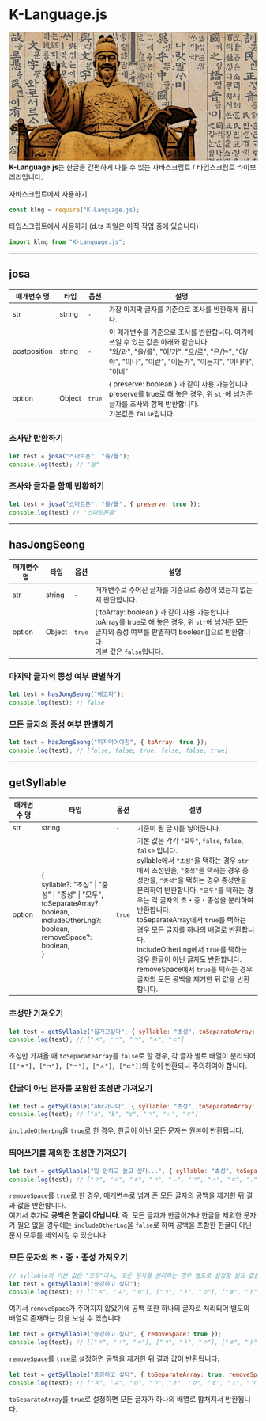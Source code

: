 # K-Language.js
![KING-Sejong](/image/sejong.jpg)  
**K-Language.js**는 한글을 간편하게 다룰 수 있는 자바스크립트 / 타입스크립트 라이브러리입니다.  
  
자바스크립트에서 사용하기
```js
const klng = require("K-Language.js);
```
타입스크립트에서 사용하기 (d.ts 파일은 아직 작업 중에 있습니다)
```ts
import klng from "K-Language.js";
```
---
## josa
| 매개변수 명 	| 타입 	| 옵션 	| 설명 	|
|---	|---	|---	|---	|
| str 	| string 	| `-` 	| 가장 마지막 글자를 기준으로 조사를 반환하게 됩니다. 	|
| postposition 	| string 	| `-` 	| 이 매개변수를 기준으로 조사를 반환합니다. 여기에 쓰일 수 있는 값은 아래와 같습니다.<br>"와/과", "을/를", "이/가", "으/로", "은/는", "아/야", "이나", "이란", "이든가", "이든지", "이나마", "이네" 	|
| option 	| Object 	| `true` 	| { preserve: boolean } 과 같이 사용 가능합니다.<br>preserve를 true로 해 놓은 경우, 위 `str`에 넘겨준 글자를 조사와 함께 반환합니다.<br>기본값은 `false`입니다. 	|
### 조사만 반환하기
```js
let test = josa("스마트폰", "을/를");
console.log(test); // "을"
```
### 조사와 글자를 함께 반환하기
```js
let test = josa("스마트폰", "을/를", { preserve: true });
console.log(test) // "스마트폰을"
```
---
## hasJongSeong
| 매개변수 명 	| 타입 	| 옵션 	| 설명 	|
|---	|---	|---	|---	|
| str 	| string 	| `-` 	| 매개변수로 주어진 글자를 기준으로 종성이 있는지 없는지 판단합니다. 	|
| option 	| Object 	| `true` 	| { toArray: boolean } 과 같이 사용 가능합니다.<br>toArray를 true로 해 놓은 경우, 위 `str`에 넘겨준 모든 글자의 종성 여부를 판별하여 boolean[]으로 반환합니다.<br>기본 값은 `false`입니다. 	|
### 마지막 글자의 종성 여부 판별하기
```js
let test = hasJongSeong("배고파");
console.log(test); // false
```
### 모든 글자의 종성 여부 판별하기
```js
let test = hasJongSeong("피자먹어야징", { toArray: true });
console.log(test); // [false, false, true, false, false, true]
```
---
## getSyllable
| 매개변수 명 	| 타입 	| 옵션 	| 설명 	|
|---	|---	|---	|---	|
| str 	| string 	| `-` 	| 기준이 될 글자를 넣어줍니다. 	|
| option 	| {<br> syllable?: "초성" \| "중성" \| "종성" \| "모두",<br> toSeparateArray?: boolean,<br> includeOtherLng?: boolean,<br> removeSpace?: boolean,<br>} 	| `true` 	| 기본 값은 각각 `"모두"`, `false`, `false`, `false` 입니다.<br>syllable에서 `"초성"`을 택하는 경우 `str`에서 초성만을, `"중성"`을 택하는 경우 중성만을, `"종성"`을 택하는 경우 종성만을 분리하여 반환합니다. `"모두"`를 택하는 경우는 각 글자의 초・중・종성을 분리하여 반환합니다.<br>toSeparateArray에서 `true`를 택하는 경우 모든 글자를 하나의 배열로 반환합니다.<br>includeOtherLng에서 `true`를 택하는 경우 한글이 아닌 글자도 반환합니다.<br>removeSpace에서 `true`를 택하는 경우 글자의 모든 공백을 제거한 뒤 값을 반환합니다. 	|
### 초성만 가져오기
```js
let test = getSyllable("집가고싶다", { syllable: "초성", toSeparateArray: true });
console.log(test); // ["ㅈ", "ㄱ", "ㄱ", "ㅅ", "ㄷ"]
```
초성만 가져올 때 `toSeparateArray`를 `false`로 할 경우, 각 글자 별로 배열이 분리되어 `[["ㅈ"], ["ㄱ"], ["ㄱ"], ["ㅅ"], ["ㄷ"]]`와 같이 반환되니 주의하여야 합니다.
### 한글이 아닌 문자를 포함한 초성만 가져오기
```js
let test = getSyllable("abc가나다", { syllable: "초성", toSeparateArray: true, includeOtherLng: true });
console.log(test); // ["a", "b", "c", "ㄱ", "ㄴ", "ㄷ"]
```
`includeOtherLng`을 `true`로 한 경우, 한글이 아닌 모든 문자는 원본이 반환됩니다.  
### 띄어쓰기를 제외한 초성만 가져오기
```js
let test = getSyllable("일 안하고 놀고 싶다...", { syllable: "초성", toSeparateArray: true, includeOtherLng: true, removeSpace: true });
console.log(test); // ["ㅇ", "ㅇ", "ㅎ", "ㄱ", "ㄴ", "ㄱ", "ㅅ", "ㄷ", ".", ".", "."]
```
`removeSpace`를 `true`로 한 경우, 매개변수로 넘겨 준 모든 글자의 공백을 제거한 뒤 결과 값을 반환합니다.  
여기서 추가로 __공백은 한글이 아닙니다__. 즉, 모든 글자가 한글이거나 한글을 제외한 문자가 필요 없을 경우에는 `includeOtherLng`을 `false`로 하여 공백을 포함한 한글이 아닌 문자 모두를 제외시킬 수 있습니다.
### 모든 문자의 초・중・종성 가져오기
```js
// syllable의 기본 값은 "모두"라서, 모든 문자를 분리하는 경우 별도로 설정할 필요 없음
let test = getSyllable("종강하고 싶다");
console.log(test); // [["ㅈ", "ㅗ", "ㅇ"], ["ㄱ", "ㅏ", "ㅇ"], ["ㅎ", "ㅏ"], ["ㄱ", "ㅗ"], [" "], ["ㅅ", "ㅣ", "ㅍ"], ["ㄷ", "ㅏ"]]
```
여기서 `removeSpace`가 주어지지 않았기에 공백 또한 하나의 글자로 처리되어 별도의 배열로 존재하는 것을 보실 수 있습니다.  
```js
let test = getSyllable("종강하고 싶다", { removeSpace: true });
console.log(test); // [["ㅈ", "ㅗ", "ㅇ"], ["ㄱ", "ㅏ", "ㅇ"], ["ㅎ", "ㅏ"], ["ㄱ", "ㅗ"], ["ㅅ", "ㅣ", "ㅍ"], ["ㄷ", "ㅏ"]]
```
`removeSpace`를 `true`로 설정하면 공백을 제거한 뒤 결과 값이 반환됩니다.
```js
let test = getSyllable("종강하고 싶다", { toSeparateArray: true, removeSpace: true });
console.log(test); // ["ㅈ", "ㅗ", "ㅇ", "ㄱ", "ㅏ", "ㅇ", "ㅎ", "ㅏ", "ㄱ", "ㅗ", "ㅅ", "ㅣ", "ㅍ", "ㄷ", "ㅏ"]
```
`toSeparateArray`를 `true`로 설정하면 모든 글자가 하나의 배열로 합쳐져서 반환됩니다.